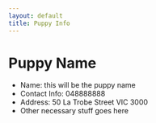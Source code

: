 ```yaml
---
layout: default
title: Puppy Info
---
```


# Puppy Name
- Name: this will be the puppy name
- Contact Info: 048888888
- Address: 50 La Trobe Street VIC 3000
- Other necessary stuff goes here
